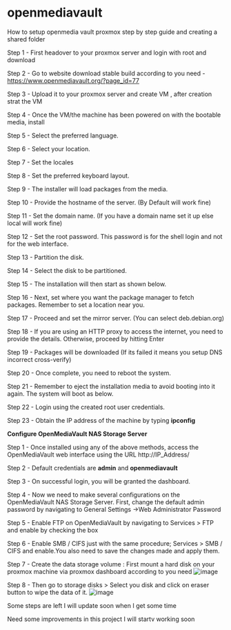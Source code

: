 # openmediavault
How to setup openmedia vault proxmox step by step guide and creating a shared folder

Step 1 - First headover to your proxmox server and login with root and download

Step 2 - Go to website download stable build according to you need - https://www.openmediavault.org/?page_id=77

Step 3 - Upload it to your proxmox server and create VM , after creation strat the VM

Step 4 - Once the VM/the machine has been powered on with the bootable media, install

Step 5 - Select the preferred language.

Step 6 - Select your location.

Step 7 - Set the locales

Step 8 - Set the preferred keyboard layout.

Step 9 - The installer will load packages from the media.

Step 10 - Provide the hostname of the server. (By Default will work fine)

Step 11 - Set the domain name. (If you have a domain name set it up else local will work fine)

Step 12 - Set the root password. This password is for the shell login and not for the web interface.

Step 13 - Partition the disk.

Step 14 - Select the disk to be partitioned.

Step 15 - The installation will then start as shown below.

Step 16 - Next, set where you want the package manager to fetch packages. Remember to set a location near you.

Step 17 - Proceed and set the mirror server. (You can select deb.debian.org)

Step 18 - If you are using an HTTP proxy to access the internet, you need to provide the details. Otherwise, proceed by hitting Enter

Step 19 - Packages will be downloaded (If its failed it means you setup DNS incorrect cross-verify)

Step 20 - Once complete, you need to reboot the system.

Step 21 - Remember to eject the installation media to avoid booting into it again. The system will boot as below.

Step 22 - Login using the created root user credentials.

Step 23 - Obtain the IP address of the machine by typing **ipconfig**

**Configure OpenMediaVault NAS Storage Server**

Step 1 - Once installed using any of the above methods, access the OpenMediaVault web interface using the URL http://IP_Address/

Step 2 - Default credentials are **admin** and **openmediavault**

Step 3 - On successful login, you will be granted the dashboard.

Step 4 - Now we need to make several configurations on the OpenMediaVault NAS Storage Server. First, change the default admin password by navigating to General Settings ->Web Administrator Password

Step 5 - Enable FTP on OpenMediaVault by navigating to Services > FTP and enable by checking the box

Step 6 - Enable SMB / CIFS just with the same procedure; Services > SMB / CIFS and enable.You also need to save the changes made and apply them.

Step 7 - Create the data storage volume : First mount a hard disk on your proxmox machine via proxmox dashboard according to you need
![image](https://github.com/Mrhudson69/openmediavault/assets/78916631/616fa697-c2e3-4b42-b4de-3c2e65664da6)

Step 8 - Then go to storage disks > Select you disk and click on eraser button to wipe the data of it.
![image](https://github.com/Mrhudson69/openmediavault/assets/78916631/8650a307-8207-4159-81bc-5eade00cbe53)

Some steps are left I will update soon when I get some time

Need some improvements in this project I will startv working soon













